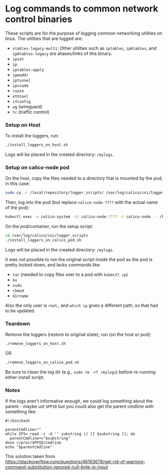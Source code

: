 # Log commands to common network control binaries

These scripts are for the purpose of logging common networking utilities on linux.
The utilities that are logged are:
* ```xtables-legacy-multi```: Other utilities such as ```iptables```, ```ip6tables```, and ```ip6tables-legacy``` are aliases/links of this binary.
* ```ipset```
* ```ip```
* ```iptables-apply```
* ```ipmaddr```
* ```iptunnel```
* ```ipvsadm```
* ```route```
* ```ethtool```
* ```ifconfig```
* ```wg``` (wireguard)
* ```tc``` (traffic control)
 
### Setup on Host
To install the loggers, run:
```bash
./install_loggers_on_host.sh
```

Logs will be placed in the created directory: ```/mylogs```.

### Setup on calico-node pod
On the host, copy the files needed to a directory that is mounted by the pod, in this case:
```bash
sudo cp -r /local/repository/logger_scripts/ /var/log/calico/cni/logger_scripts
```

Then, log into the pod (but replace ```calico-node-????``` with the actual name of the pod):
```bash
kubectl exec -n calico-system -it calico-node-???? -c calico-node -- /bin/bash
```

On the pod/container, run the setup script:
```bash
cd /var/log/calico/cni/logger_scripts
./install_loggers_on_calico_pod.sh
```

Logs will be placed in the created directory: ```/mylogs```.

It was not possible to run the original script inside the pod as the pod is pretty locked down, and
lacks commands like:
* ```tar``` (needed to copy files over to a pod with ```kubectl cp```)
* ```mv```
* ```sudo```
* ```chmod```
* ```dirname```

Also the only user is ```root,``` and ```which ip``` gives a different path, so that had to be updated.

### Teardown
Remove the loggers (restore to original state), run (on the host or pod):
```bash
./remove_loggers_on_host.sh
```
OR
```bash
./remove_loggers_on_calico_pod.sh
```

Be sure to clean the log dir (e.g., ```sudo rm -rf /mylogs```) before re-running either install script.

### Notes

If the logs aren't informative enough, we could log something about the parent - maybe ust ```$PPID``` but you could also get the parent cmdline with something like:
```
#!/bin/bash

parentCmdline=""
while IFS= read -r -d '' substring || [[ $substring ]]; do
  parentCmdline+="$substring"
done </proc/$PPID/cmdline
echo "$parentCmdline"
```
This solution taken from https://stackoverflow.com/questions/46163678/get-rid-of-warning-command-substitution-ignored-null-byte-in-input
